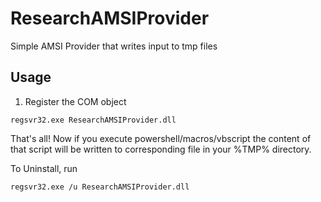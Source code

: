 # ResearchAMSIProvider
Simple AMSI Provider that writes input to tmp files

## Usage
1. Register the COM object
```
regsvr32.exe ResearchAMSIProvider.dll
```

That's all! Now if you execute powershell/macros/vbscript the content of that script will be written to corresponding file in your %TMP% directory.

To Uninstall, run
```
regsvr32.exe /u ResearchAMSIProvider.dll
```
